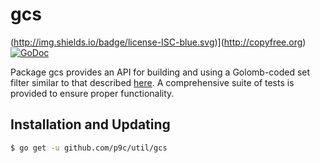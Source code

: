 # gcs

(http://img.shields.io/badge/license-ISC-blue.svg)](http://copyfree.org)
[![GoDoc](https://godoc.org/github.com/p9c/util/gcs?status.png)](http://godoc.org/github.com/p9c/util/gcs)

Package gcs provides an API for building and using a Golomb-coded set filter similar to that described [here](http://giovanni.bajo.it/post/47119962313/golomb-coded-sets-smaller-than-bloom-filters). A comprehensive suite of tests is provided to ensure proper functionality.

## Installation and Updating

```bash
$ go get -u github.com/p9c/util/gcs
```
